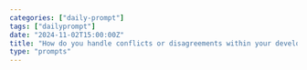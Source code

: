 ```yaml
---
categories: ["daily-prompt"]
tags: ["dailyprompt"]
date: "2024-11-02T15:00:00Z"
title: "How do you handle conflicts or disagreements within your development team?"
type: "prompts"
---
```

